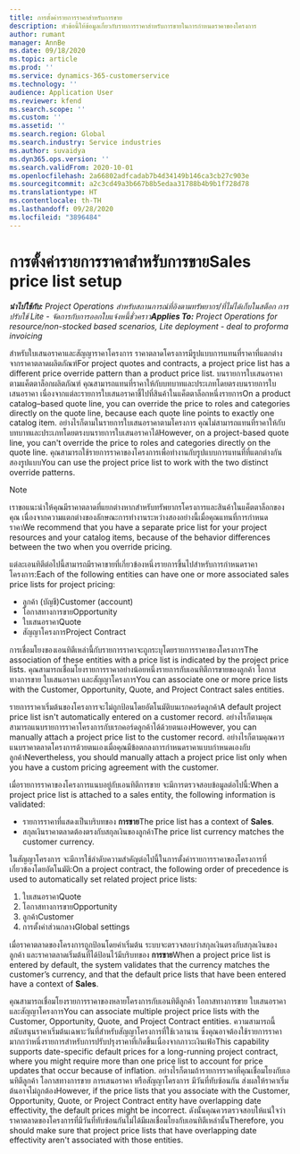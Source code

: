 ```yaml
---
title: การตั้งค่ารายการราคาสำหรับการขาย
description: หัวข้อนี้ให้ข้อมูลเกี่ยวกับรายการราคาสำหรับการขายในการกำหนดราคาของโครงการ
author: rumant
manager: AnnBe
ms.date: 09/18/2020
ms.topic: article
ms.prod: ''
ms.service: dynamics-365-customerservice
ms.technology: ''
audience: Application User
ms.reviewer: kfend
ms.search.scope: ''
ms.custom: ''
ms.assetid: ''
ms.search.region: Global
ms.search.industry: Service industries
ms.author: suvaidya
ms.dyn365.ops.version: ''
ms.search.validFrom: 2020-10-01
ms.openlocfilehash: 2a66802adfcadab7b4d34149b146ca3cb27c903e
ms.sourcegitcommit: a2c3cd49a3b667b8b5edaa31788b4b9b1f728d78
ms.translationtype: HT
ms.contentlocale: th-TH
ms.lasthandoff: 09/28/2020
ms.locfileid: "3896484"
---
```

# <a name="sales-price-list-setup"></a><span data-ttu-id="81ee6-103">การตั้งค่ารายการราคาสำหรับการขาย</span><span class="sxs-lookup"><span data-stu-id="81ee6-103">Sales price list setup</span></span>

<span data-ttu-id="81ee6-104">_**นำไปใช้กับ:** Project Operations สำหรับสถานการณ์ที่อิงตามทรัพยากร/ที่ไม่ได้เก็บในสต็อก การปรับใช้ Lite - จัดการกับการออกใบแจ้งหนี้ชั่วคราว_</span><span class="sxs-lookup"><span data-stu-id="81ee6-104">_**Applies To:** Project Operations for resource/non-stocked based scenarios, Lite deployment - deal to proforma invoicing_</span></span>

<span data-ttu-id="81ee6-105">สำหรับใบเสนอราคาและสัญญาราคาโครงการ ราคาตลาดโครงการมีรูปแบบการแทนที่ราคาที่แตกต่างจากราคาตลาดผลิตภัณฑ์</span><span class="sxs-lookup"><span data-stu-id="81ee6-105">For project quotes and contracts, a project price list has a different price override pattern than a product price list.</span></span> <span data-ttu-id="81ee6-106">บนรายการใบเสนอราคาตามแค็ตตาล็อกผลิตภัณฑ์ คุณสามารถแทนที่ราคาให้กับบทบาทและประเภทโดยตรงบนรายการใบเสนอราคา เนื่องจากแต่ละรายการใบเสนอราคาชี้ไปที่สินค้าในแค็ตตาล็อกหนึ่งรายการ</span><span class="sxs-lookup"><span data-stu-id="81ee6-106">On a product catalog–based quote line, you can override the price to roles and categories directly on the quote line, because each quote line points to exactly one catalog item.</span></span> <span data-ttu-id="81ee6-107">อย่างไรก็ตามในรายการใบเสนอราคาตามโครงการ คุณไม่สามารถแทนที่ราคาให้กับบทบาทและประเภทโดยตรงบนรายการใบเสนอราคาได้</span><span class="sxs-lookup"><span data-stu-id="81ee6-107">However, on a project-based quote line, you can't override the price to roles and categories directly on the quote line.</span></span> <span data-ttu-id="81ee6-108">คุณสามารถใช้รายการราคาของโครงการเพื่อทำงานกับรูปแบบการแทนที่ที่แตกต่างกันสองรูปแบบ</span><span class="sxs-lookup"><span data-stu-id="81ee6-108">You can use the project price list to work with the two distinct override patterns.</span></span>

> [!NOTE]
> <span data-ttu-id="81ee6-109">เราขอแนะนำให้คุณมีราคาตลาดที่แยกต่างหากสำหรับทรัพยากรโครงการและสินค้าในแค็ตตาล็อกของคุณ เนื่องจากความแตกต่างของลักษณะการทำงานระหว่างสองอย่างนี้เมื่อคุณแทนที่การกำหนดราคา</span><span class="sxs-lookup"><span data-stu-id="81ee6-109">We recommend that you have a separate price list for your project resources and your catalog items, because of the behavior differences between the two when you override pricing.</span></span>

<span data-ttu-id="81ee6-110">แต่ละเอนทิตีต่อไปนี้สามารถมีราคาขายที่เกี่ยวข้องหนึ่งรายการขึ้นไปสำหรับการกำหนดราคาโครงการ:</span><span class="sxs-lookup"><span data-stu-id="81ee6-110">Each of the following entities can have one or more associated sales price lists for project pricing:</span></span>

- <span data-ttu-id="81ee6-111">ลูกค้า (บัญชี)</span><span class="sxs-lookup"><span data-stu-id="81ee6-111">Customer (account)</span></span> 
- <span data-ttu-id="81ee6-112">โอกาสทางการขาย</span><span class="sxs-lookup"><span data-stu-id="81ee6-112">Opportunity</span></span> 
- <span data-ttu-id="81ee6-113">ใบเสนอราคา</span><span class="sxs-lookup"><span data-stu-id="81ee6-113">Quote</span></span> 
- <span data-ttu-id="81ee6-114">สัญญาโครงการ</span><span class="sxs-lookup"><span data-stu-id="81ee6-114">Project Contract</span></span>

<span data-ttu-id="81ee6-115">การเชื่อมโยงของเอนทิตีเหล่านี้กับรายการราคาจะถูกระบุโดยรายการราคาของโครงการ</span><span class="sxs-lookup"><span data-stu-id="81ee6-115">The association of these entities with a price list is indicated by the project price lists.</span></span> <span data-ttu-id="81ee6-116">คุณสามารถเชื่อมโยงรายการราคาอย่างน้อยหนึ่งรายการกับเอนทิตีการขายของลูกค้า โอกาสทางการขาย ใบเสนอราคา และสัญญาโครงการ</span><span class="sxs-lookup"><span data-stu-id="81ee6-116">You can associate one or more price lists with the Customer, Opportunity, Quote, and Project Contract sales entities.</span></span>

<span data-ttu-id="81ee6-117">รายการราคาเริ่มต้นของโครงการจะไม่ถูกป้อนโดยอัตโนมัติบนเรกคอร์ดลูกค้า</span><span class="sxs-lookup"><span data-stu-id="81ee6-117">A default project price list isn't automatically entered on a customer record.</span></span> <span data-ttu-id="81ee6-118">อย่างไรก็ตามคุณสามารถแนบรายการราคาโครงการกับเรกคอร์ดลูกค้าได้ด้วยตนเอง</span><span class="sxs-lookup"><span data-stu-id="81ee6-118">However, you can manually attach a project price list to the customer record.</span></span> <span data-ttu-id="81ee6-119">อย่างไรก็ตามคุณควรแนบราคาตลาดโครงการด้วยตนเองเมื่อคุณมีข้อตกลงการกำหนดราคาแบบกำหนดเองกับลูกค้า</span><span class="sxs-lookup"><span data-stu-id="81ee6-119">Nevertheless, you should manually attach a project price list only when you have a custom pricing agreement with the customer.</span></span> 

<span data-ttu-id="81ee6-120">เมื่อรายการราคาของโครงการแนบอยู่กับเอนทิตีการขาย จะมีการตรวจสอบข้อมูลต่อไปนี้:</span><span class="sxs-lookup"><span data-stu-id="81ee6-120">When a project price list is attached to a sales entity, the following information is validated:</span></span>

- <span data-ttu-id="81ee6-121">รายการราคาที่แสดงเป็นบริบทของ **การขาย**</span><span class="sxs-lookup"><span data-stu-id="81ee6-121">The price list has a context of **Sales**.</span></span> 
- <span data-ttu-id="81ee6-122">สกุลเงินราคาตลาดต้องตรงกับสกุลเงินของลูกค้า</span><span class="sxs-lookup"><span data-stu-id="81ee6-122">The price list currency matches the customer currency.</span></span> 

<span data-ttu-id="81ee6-123">ในสัญญาโครงการ จะมีการใช้ลำดับความสำคัญต่อไปนี้ในการตั้งค่ารายการราคาของโครงการที่เกี่ยวข้องโดยอัตโนมัติ:</span><span class="sxs-lookup"><span data-stu-id="81ee6-123">On a project contract, the following order of precedence is used to automatically set related project price lists:</span></span>

1. <span data-ttu-id="81ee6-124">ใบเสนอราคา</span><span class="sxs-lookup"><span data-stu-id="81ee6-124">Quote</span></span>
2. <span data-ttu-id="81ee6-125">โอกาสทางการขาย</span><span class="sxs-lookup"><span data-stu-id="81ee6-125">Opportunity</span></span>
3. <span data-ttu-id="81ee6-126">ลูกค้า</span><span class="sxs-lookup"><span data-stu-id="81ee6-126">Customer</span></span> 
4. <span data-ttu-id="81ee6-127">การตั้งค่าส่วนกลาง</span><span class="sxs-lookup"><span data-stu-id="81ee6-127">Global settings</span></span> 

<span data-ttu-id="81ee6-128">เมื่อราคาตลาดของโครงการถูกป้อนโดยค่าเริ่มต้น ระบบจะตรวจสอบว่าสกุลเงินตรงกับสกุลเงินของลูกค้า และราคาตลาดเริ่มต้นที่ได้ป้อนไว้มีบริบทของ **การขาย**</span><span class="sxs-lookup"><span data-stu-id="81ee6-128">When a project price list is entered by default, the system validates that the currency matches the customer’s currency, and that the default price lists that have been entered have a context of **Sales**.</span></span>

<span data-ttu-id="81ee6-129">คุณสามารถเชื่อมโยงรายการราคาของหลายโครงการกับเอนทิตีลูกค้า โอกาสทางการขาย ใบเสนอราคา และสัญญาโครงการ</span><span class="sxs-lookup"><span data-stu-id="81ee6-129">You can associate multiple project price lists with the Customer, Opportunity, Quote, and Project Contract entities.</span></span> <span data-ttu-id="81ee6-130">ความสามารถนี้สนับสนุนราคาเริ่มต้นเฉพาะวันที่สำหรับสัญญาโครงการที่ใช้เวลานาน ซึ่งคุณอาจต้องใช้รายการราคามากกว่าหนึ่งรายการสำหรับการปรับปรุงราคาที่เกิดขึ้นเนื่องจากภาวะเงินเฟ้อ</span><span class="sxs-lookup"><span data-stu-id="81ee6-130">This capability supports date-specific default prices for a long-running project contract, where you might require more than one price list to account for price updates that occur because of inflation.</span></span> <span data-ttu-id="81ee6-131">อย่างไรก็ตามถ้ารายการราคาที่คุณเชื่อมโยงกับเอนทิตีลูกค้า โอกาสทางการขาย การเสนอราคา หรือสัญญาโครงการ มีวันที่ทับซ้อนกัน ส่งผลให้ราคาเริ่มต้นอาจไม่ถูกต้อง</span><span class="sxs-lookup"><span data-stu-id="81ee6-131">However, if the price lists that you associate with the Customer, Opportunity, Quote, or Project Contract entity have overlapping date effectivity, the default prices might be incorrect.</span></span> <span data-ttu-id="81ee6-132">ดังนั้นคุณควรตรวจสอบให้แน่ใจว่าราคาตลาดของโครงการที่มีวันที่ทับซ้อนกันไม่ได้มีผลเชื่อมโยงกับเอนทิตีเหล่านั้น</span><span class="sxs-lookup"><span data-stu-id="81ee6-132">Therefore, you should make sure that project price lists that have overlapping date effectivity aren't associated with those entities.</span></span>
